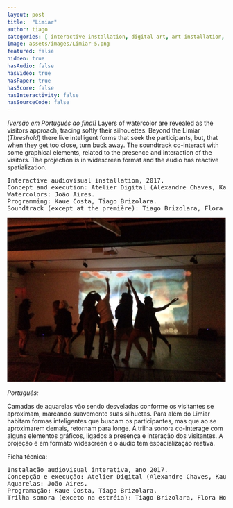 ```yaml
---
layout: post
title:  "Limiar"
author: tiago
categories: [ interactive installation, digital art, art installation, music composition, audio design, steering behaviours, agent intelligence, kinect, hci ]
image: assets/images/Limiar-5.png
featured: false
hidden: true
hasAudio: false
hasVideo: true
hasPaper: true
hasScore: false
hasInteractivity: false
hasSourceCode: false
---
```


*[versão em Português ao final]*
Layers of watercolor are revealed as the visitors approach, tracing softly their silhouettes. Beyond the Limiar (*Threshold*) there live intelligent forms that seek the participants, but, that when they get too close, turn buck away. The soundtrack co-interact with some graphical elements, related to the presence and interaction of the visitors. The projection is in widescreen format and the audio has reactive spatialization.

<pre>
Interactive audiovisual installation, 2017.
Concept and execution: Atelier Digital (Alexandre Chaves, Kaue Costa, João Aires, Tiago Brizolara).
Watercolors: João Aires.
Programming: Kaue Costa, Tiago Brizolara.
Soundtrack (except at the première): Tiago Brizolara, Flora Holderbaum.
</pre>

<img src="assets/images/Limiar-3.jpg">

*Português:*

Camadas de aquarelas vão sendo desveladas conforme os visitantes se aproximam, marcando suavemente suas silhuetas. Para além do Limiar habitam formas inteligentes que buscam os
participantes, mas que ao se aproximarem demais, retornam para longe. A trilha sonora co-interage com alguns elementos gráficos, ligados à presença e interação dos visitantes. A
projeção é em formato widescreen e o áudio tem espacialização reativa.

Ficha técnica:
<pre>
Instalação audiovisual interativa, ano 2017.
Concepção e execução: Atelier Digital (Alexandre Chaves, Kaue Costa, João Aires, Tiago Brizolara).
Aquarelas: João Aires.
Programação: Kaue Costa, Tiago Brizolara.
Trilha sonora (exceto na estréia): Tiago Brizolara, Flora Holderbaum.
</pre>